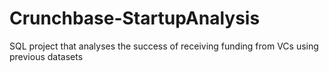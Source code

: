 # Crunchbase-StartupAnalysis
SQL project that analyses the success of receiving funding from VCs using previous datasets 
